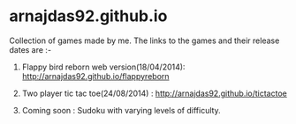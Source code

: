 arnajdas92.github.io
====================
Collection of games made by me. The links to the games and their release dates are :-

1) Flappy bird reborn web version(18/04/2014): http://arnajdas92.github.io/flappyreborn

2) Two player tic tac toe(24/08/2014) : http://arnajdas92.github.io/tictactoe

3) Coming soon : Sudoku with varying levels of difficulty.
